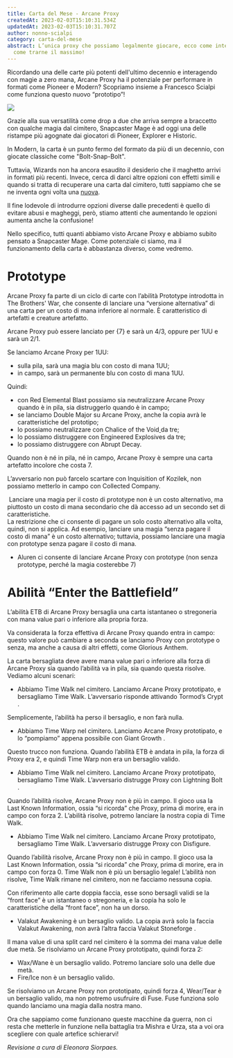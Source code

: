 ```yaml
---
title: Carta del Mese - Arcane Proxy
createdAt: 2023-02-03T15:10:31.534Z
updatedAt: 2023-02-03T15:10:31.707Z
author: nonno-scialpi
category: carta-del-mese
abstract: L’unica proxy che possiamo legalmente giocare, ecco come interagisce e
  come trarne il massimo!
---
```

Ricordando una delle carte più potenti dell'ultimo decennio e interagendo con magie a zero mana, Arcane Proxy ha il potenziale per performare in formati come Pioneer e Modern? Scopriamo insieme a Francesco Scialpi come funziona questo nuovo “prototipo”!

![](/uploads/bro-319-arcane-proxy.jpg)

Grazie alla sua versatilità come drop a due che arriva sempre a braccetto con qualche magia dal cimitero, [](https://gatherer.wizards.com/Pages/Card/Details.aspx?multiverseid=274129)<Card> Snapcaster Mage </Card> è ad oggi una delle ristampe più agognate dai giocatori di Pioneer, Explorer e Historic.

In Modern, la carta è un punto fermo del formato da più di un decennio, con giocate classiche come "Bolt-Snap-Bolt".

Tuttavia, Wizards non ha ancora esaudito il desiderio che il maghetto arrivi in ​​formati più recenti. Invece, cerca di darci altre opzioni con effetti simili e quando si tratta di recuperare una carta dal cimitero, tutti sappiamo che se ne inventa ogni volta una [nuova](<https://old.italianmagicjudges.net/index.php?p=articoli&id=2728)>).

Il fine lodevole di introdurre opzioni diverse dalle precedenti è quello di evitare abusi e magheggi, però, stiamo attenti che aumentando le opzioni aumenta anche la confusione!

Nello specifico, tutti quanti abbiamo visto Arcane Proxy e abbiamo subito pensato a Snapcaster Mage. Come potenziale ci siamo, ma il funzionamento della carta è abbastanza diverso, come vedremo.

# Prototype

Arcane Proxy fa parte di un ciclo di carte con l’abilità Prototype introdotta in The Brothers' War, che consente di lanciare una “versione alternativa” di una carta per un costo di mana inferiore al normale. È caratteristico di artefatti e creature artefatto.

Arcane Proxy può essere lanciato per {7} e sarà un 4/3, oppure per 1UU e sarà un 2/1.

Se lanciamo Arcane Proxy per 1UU:

* sulla pila, sarà una magia blu con costo di mana 1UU;
* in campo, sarà un permanente blu con costo di mana 1UU.

Quindi:

* con [](https://gatherer.wizards.com/Pages/Card/Details.aspx?name=red%20elemental%20blast)<Card>Red Elemental Blast</Card> possiamo sia neutralizzare Arcane Proxy quando è in pila, sia distruggerlo quando è in campo;
* se lanciamo [](https://gatherer.wizards.com/Pages/Card/Details.aspx?name=Double%20Major)<Card>Double Major</Card> su Arcane Proxy, anche la copia avrà le caratteristiche del prototipo;
* lo possiamo neutralizzare con <Card>Chalice of the Void</Card>[ ](https://gatherer.wizards.com/pages/card/details.aspx?multiverseid=48326)da tre;
* lo possiamo distruggere con[](https://gatherer.wizards.com/pages/card/Details.aspx?multiverseid=50139) <Card>Engineered Explosives </Card> da tre;
* lo possiamo distruggere con [](https://gatherer.wizards.com/Pages/Card/Details.aspx?multiverseid=512820)<Card>Abrupt Decay</Card>.

Quando non è né in pila, né in campo, Arcane Proxy è sempre una carta artefatto incolore che costa 7.

L’avversario non può farcelo scartare con Inquisition of Kozilek, non possiamo metterlo in campo con Collected Company.

 Lanciare una magia per il costo di prototype non è un costo alternativo, ma piuttosto un costo di mana secondario che dà accesso ad un secondo set di caratteristiche.\
La restrizione che ci consente di pagare un solo costo alternativo alla volta, quindi, non si applica. Ad esempio, lanciare una magia “senza pagare il costo di mana” è un costo alternativo; tuttavia, possiamo lanciare una magia con prototype senza pagare il costo di mana.

* Aluren ci consente di lanciare Arcane Proxy con prototype (non senza prototype, perché la magia costerebbe 7)

# Abilità “Enter the Battlefield”

L’abilità ETB di Arcane Proxy bersaglia una carta istantaneo o stregoneria con mana value pari o inferiore alla propria forza.

Va considerata la forza effettiva di Arcane Proxy quando entra in campo: questo valore può cambiare a seconda se lanciamo Proxy con prototype o senza, ma anche a causa di altri effetti, come Glorious Anthem.

La carta bersagliata deve avere mana value pari o inferiore alla forza di Arcane Proxy sia quando l’abilità va in pila, sia quando questa risolve. Vediamo alcuni scenari:

* Abbiamo <Card> Time Walk </Card>  nel cimitero. Lanciamo Arcane Proxy prototipato, e bersagliamo Time Walk. L’avversario risponde attivando <Card> Tormod’s Crypt </Card>.

Semplicemente, l’abilità ha perso il bersaglio, e non farà nulla.

* Abbiamo <Card> Time Warp </Card> nel cimitero. Lanciamo Arcane Proxy prototipato, e lo “pompiamo” appena possibile con <Card> Giant Growth </Card>.

Questo trucco non funziona. Quando l’abilità ETB è andata in pila, la forza di Proxy era 2, e quindi Time Warp non era un bersaglio valido.

* Abbiamo Time Walk nel cimitero. Lanciamo Arcane Proxy prototipato, bersagliamo Time Walk. L’avversario distrugge Proxy con <Card> Lightning Bolt </Card>.

Quando l’abilità risolve, Arcane Proxy non è più in campo. Il gioco usa la Last Known Information, ossia “si ricorda” che Proxy, prima di morire, era in campo con forza 2. L’abilità risolve, potremo lanciare la nostra copia di Time Walk.

* Abbiamo Time Walk nel cimitero. Lanciamo Arcane Proxy prototipato, bersagliamo Time Walk. L’avversario distrugge Proxy con <Card> Disfigure</Card>.

Quando l’abilità risolve, Arcane Proxy non è più in campo. Il gioco usa la Last Known Information, ossia “si ricorda” che Proxy, prima di morire, era in campo con forza 0. Time Walk non è più un bersaglio legale! L’abilità non risolve, Time Walk rimane nel cimitero, non ne facciamo nessuna copia.

Con riferimento alle carte doppia faccia, esse sono bersagli validi se la “front face” è un istantaneo o stregoneria, e la copia ha solo le caratteristiche della “front face”, non ha un dorso.

* <Card> Valakut Awakening </Card> è un bersaglio valido. La copia avrà solo la faccia Valakut Awakening, non avrà l’altra faccia <Card> Valakut Stoneforge </Card>.

Il mana value di una split card nel cimitero è la somma dei mana value delle due metà. Se risolviamo un Arcane Proxy prototipato, quindi forza 2:

* Wax/Wane è un bersaglio valido. Potremo lanciare solo una delle due metà.
* Fire/Ice non è un bersaglio valido.

Se risolviamo un Arcane Proxy non prototipato, quindi forza 4,  <Card> Wear/Tear </Card> è un bersaglio valido, ma non potremo usufruire di Fuse. Fuse funziona solo quando lanciamo una magia dalla nostra mano.

Ora che sappiamo come funzionano queste macchine da guerra, non ci resta che metterle in funzione nella battaglia tra Mishra e Urza, sta a voi ora scegliere con quale artefice schierarvi!

*Revisione a cura di Eleonora Siorpaes.*